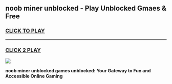 
## noob miner unblocked - Play Unblocked Gmaes & Free
<h3>
<a href="https://news.freeplayer.one?title=noob_miner_unblocked&ref=16F">CLICK TO PLAY</a></h3>
<hr>

<h3>
<a href="https://news.freeplayer.one?title=noob_miner_unblocked&ref=16F">CLICK 2 PLAY</a>
  
</h3>

<a href="https://news.freeplayer.one?title=noob_miner_unblocked&ref=16F/"><img src="https://clearcache.store/games.png"></a>


**noob miner unblocked games unblocked: Your Gateway to Fun and Accessible Online Gaming**
